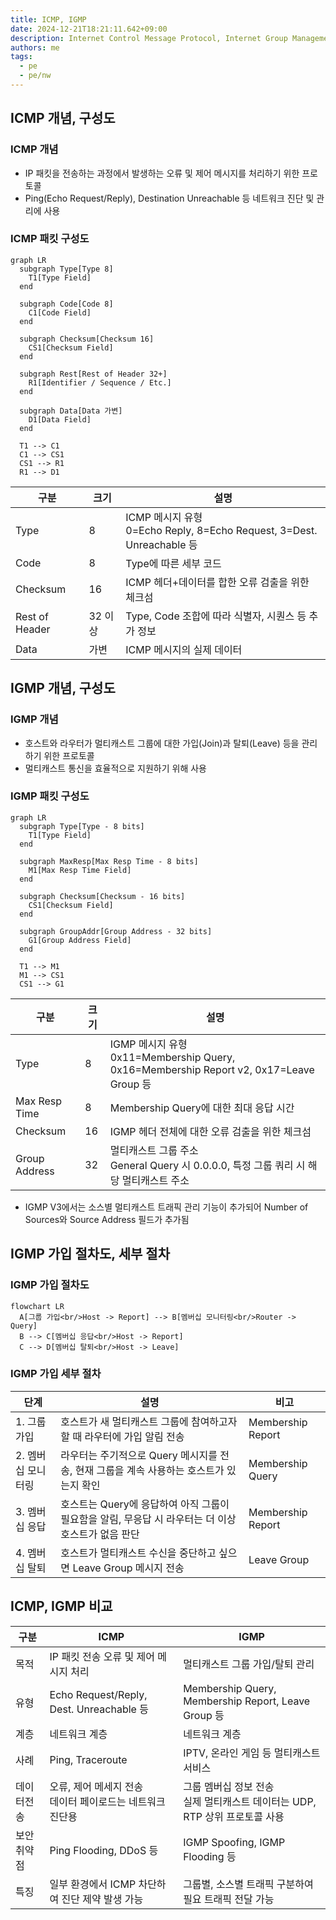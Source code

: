 ```yaml
---
title: ICMP, IGMP
date: 2024-12-21T18:21:11.642+09:00
description: Internet Control Message Protocol, Internet Group Management Protocol
authors: me
tags:
  - pe
  - pe/nw
---
```


## ICMP 개념, 구성도

### ICMP 개념

- IP 패킷을 전송하는 과정에서 발생하는 오류 및 제어 메시지를 처리하기 위한 프로토콜
- Ping(Echo Request/Reply), Destination Unreachable 등 네트워크 진단 및 관리에 사용

### ICMP 패킷 구성도

```mermaid
graph LR
  subgraph Type[Type 8]
    T1[Type Field]
  end
  
  subgraph Code[Code 8]
    C1[Code Field]
  end
  
  subgraph Checksum[Checksum 16]
    CS1[Checksum Field]
  end
  
  subgraph Rest[Rest of Header 32+]
    R1[Identifier / Sequence / Etc.]
  end
  
  subgraph Data[Data 가변]
    D1[Data Field]
  end
  
  T1 --> C1
  C1 --> CS1
  CS1 --> R1
  R1 --> D1

```

| 구분 | 크기 | 설명 |
| --- | --- | --- |
| Type | 8 | ICMP 메시지 유형<br/>0=Echo Reply, 8=Echo Request, 3=Dest. Unreachable 등 |
| Code | 8 | Type에 따른 세부 코드 |
| Checksum | 16 | ICMP 헤더+데이터를 합한 오류 검출을 위한 체크섬 |
| Rest of Header | 32 이상 | Type, Code 조합에 따라 식별자, 시퀀스 등 추가 정보 |
| Data | 가변 | ICMP 메시지의 실제 데이터 |

## IGMP 개념, 구성도

### IGMP 개념

- 호스트와 라우터가 멀티캐스트 그룹에 대한 가입(Join)과 탈퇴(Leave) 등을 관리하기 위한 프로토콜
- 멀티캐스트 통신을 효율적으로 지원하기 위해 사용

### IGMP 패킷 구성도

```mermaid
graph LR
  subgraph Type[Type - 8 bits]
    T1[Type Field]
  end

  subgraph MaxResp[Max Resp Time - 8 bits]
    M1[Max Resp Time Field]
  end

  subgraph Checksum[Checksum - 16 bits]
    CS1[Checksum Field]
  end

  subgraph GroupAddr[Group Address - 32 bits]
    G1[Group Address Field]
  end
  
  T1 --> M1
  M1 --> CS1
  CS1 --> G1
```

| 구분 | 크기 | 설명 |
| --- | --- | --- |
| Type | 8 | IGMP 메시지 유형<br/>0x11=Membership Query, 0x16=Membership Report v2, 0x17=Leave Group 등 |
| Max Resp Time | 8 | Membership Query에 대한 최대 응답 시간 |
| Checksum | 16 | IGMP 헤더 전체에 대한 오류 검출을 위한 체크섬 |
| Group Address | 32 | 멀티캐스트 그룹 주소<br/>General Query 시 0.0.0.0, 특정 그룹 쿼리 시 해당 멀티캐스트 주소 |

- IGMP V3에서는 소스별 멀티캐스트 트래픽 관리 기능이 추가되어 Number of Sources와 Source Address 필드가 추가됨

## IGMP 가입 절차도, 세부 절차

### IGMP 가입 절차도

```mermaid
flowchart LR
  A[그룹 가입<br/>Host -> Report] --> B[멤버십 모니터링<br/>Router -> Query]
  B --> C[멤버십 응답<br/>Host -> Report]
  C --> D[멤버십 탈퇴<br/>Host -> Leave]
```

### IGMP 가입 세부 절차

| 단계 | 설명 | 비고 |
| --- | --- | --- |
| 1. 그룹 가입 | 호스트가 새 멀티캐스트 그룹에 참여하고자 할 때 라우터에 가입 알림 전송 | Membership Report |
| 2. 멤버십 모니터링 | 라우터는 주기적으로 Query 메시지를 전송, 현재 그룹을 계속 사용하는 호스트가 있는지 확인 | Membership Query |
| 3. 멤버십 응답 | 호스트는 Query에 응답하여 아직 그룹이 필요함을 알림, 무응답 시 라우터는 더 이상 호스트가 없음 판단 | Membership Report |
| 4. 멤버십 탈퇴 | 호스트가 멀티캐스트 수신을 중단하고 싶으면 Leave Group 메시지 전송 | Leave Group |

## ICMP, IGMP 비교

| 구분 | ICMP | IGMP |
| --- | --- | --- |
| 목적 | IP 패킷 전송 오류 및 제어 메시지 처리 | 멀티캐스트 그룹 가입/탈퇴 관리 |
| 유형 | Echo Request/Reply, Dest. Unreachable 등 | Membership Query, Membership Report, Leave Group 등 |
| 계층 | 네트워크 계층 | 네트워크 계층 |
| 사례 | Ping, Traceroute | IPTV, 온라인 게임 등 멀티캐스트 서비스 |
| 데이터전송 | 오류, 제어 메세지 전송<br/>데이터 페이로드는 네트워크 진단용 | 그룹 멤버십 정보 전송<br/>실제 멀티캐스트 데이터는 UDP, RTP 상위 프로토콜 사용 |
| 보안 취약점 | Ping Flooding, DDoS 등 | IGMP Spoofing, IGMP Flooding 등 |
| 특징 | 일부 환경에서 ICMP 차단하여 진단 제약 발생 가능 | 그룹별, 소스별 트래픽 구분하여 필요 트래픽 전달 가능 |
